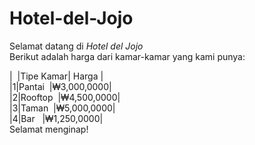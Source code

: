 # Hotel-del-Jojo
Selamat datang di *Hotel del Jojo*<br />
Berikut adalah harga dari kamar-kamar yang kami punya:<br />

|&nbsp; |Tipe Kamar|  Harga    |<br />
|1|Pantai&nbsp;    |₩3,000,0000|<br />
|2|Rooftop&nbsp;   |₩4,500,0000|<br />
|3|Taman&nbsp;     |₩5,000,0000|<br />
|4|Bar &nbsp;      |₩1,250,0000|<br />
Selamat menginap!